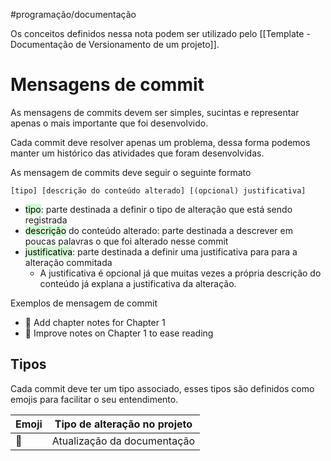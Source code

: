 #programação/documentação 

Os conceitos definidos nessa nota podem ser utilizado pelo [[Template - Documentação de Versionamento de um projeto]].
# Mensagens de commit

As mensagens de commits devem ser simples, sucintas e representar apenas o mais importante que foi desenvolvido.

Cada commit deve resolver apenas um problema, dessa forma podemos manter um histórico das atividades que foram desenvolvidas.

As mensagem de commits deve seguir o seguinte formato

```
[tipo] [descrição do conteúdo alterado] [(opcional) justificativa]
```

- <mark style="background: #BBFABBA6;">tipo</mark>: parte destinada a definir o tipo de alteração que está sendo registrada
- <mark style="background: #BBFABBA6;">descrição</mark> do conteúdo alterado: parte destinada a descrever em poucas palavras o que foi alterado nesse commit
- <mark style="background: #BBFABBA6;">justificativa</mark>: parte destinada a definir uma justificativa para para a alteração commitada
	- A justificativa é opcional já que muitas vezes a própria descrição do conteúdo já explana a justificativa da alteração.

Exemplos de mensagem de commit
- 📑 Add chapter notes for Chapter 1
- 📑 Improve notes on Chapter 1 to ease reading

## Tipos 

Cada commit deve ter um tipo associado, esses tipos são definidos como emojis para facilitar o seu entendimento.

| Emoji | Tipo de alteração no projeto |
| ----- | ---------------------------- |
| 📖    | Atualização da documentação  |
